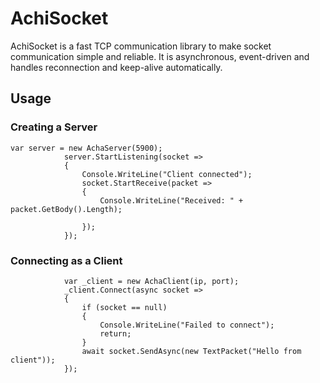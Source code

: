 # AchiSocket

AchiSocket is a fast TCP communication library to make socket communication simple and reliable. It is asynchronous, event-driven and handles reconnection and keep-alive automatically.


## Usage
### Creating a Server
```
var server = new AchaServer(5900);
            server.StartListening(socket =>
            {
                Console.WriteLine("Client connected");
                socket.StartReceive(packet =>
                {
                    Console.WriteLine("Received: " + packet.GetBody().Length);
                    
                });
            });
```
            
### Connecting as a Client

```
            var _client = new AchaClient(ip, port);
            _client.Connect(async socket => 
            {
                if (socket == null)
                {
                    Console.WriteLine("Failed to connect");
                    return;
                }
                await socket.SendAsync(new TextPacket("Hello from client"));
            });
```
